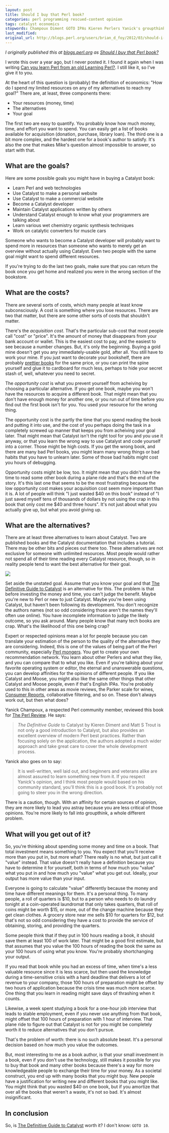 ```yaml
---
layout: post
title: Should I buy that Perl book?
categories: perl programming rescued-content opinion
tags: catalyst economics
stopwords: Champoux Diment GOTO IPAs Kieren Perlers Yanick's groupthink href px
last_modified:
original_url: http://blogs.perl.org/users/brian_d_foy/2012/03/should-i-buy-that-perl-book.html
---
```


*I originally published this at [blogs.perl.org](http://blogs.perl.org) as [Should I buy that Perl book?](http://blogs.perl.org/users/brian_d_foy/2012/03/should-i-buy-that-perl-book.html)*

I wrote this over a year ago, but I never posted it. I found it again when I was writing [Can you learn Perl from an old Learning Perl?](https://www.learning-perl.com/2012/03/can-you-learn-perl-from-an-old-learning-perl/). I still like it, so I've give it to you.

<!--more-->

At the heart of this question is (probably) the definition of economics: "How do I spend my limited resources on any of my alternatives to reach my goal?" There are, at least, three components there:

* Your resources (money, time)
* The alternatives
* Your goal

The first two are easy to quantify. You probably know how much money, time, and effort you want to spend. You can easily get a list of books available for acquisition (donation, purchase, library loan). The third one is a bit more complex, and the hardest one for a book's author to satisfy. It's also the one that makes Mike's question almost impossible to answer, so start with that.

## What are the goals?

Here are some possible goals you might have in buying a Catalyst book:

* Learn Perl and web technologies
* Use Catalyst to make a personal website
* Use Catalyst to make a commercial website
* Become a Catalyst developer
* Maintain Catalyst applications written by others
* Understand Catalyst enough to know what your programmers are talking about
* Learn various wet chemistry organic synthesis techniques
* Work on catalytic converters for muscle cars

Someone who wants to become a Catalyst developer will probably want to spend more in resources than someone who wants to merely get an overview without actually using Catalyst. Even two people with the same goal might want to spend different resources.

If you're trying to do the last two goals, make sure that you can return the book once you get home and realized you were in the wrong section of the bookstore.

## What are the costs?

There are several sorts of costs, which many people at least know subconsciously. A cost is something where you lose resources. There are two that matter, but there are some other sorts of costs that shouldn't matter.

There's the *acquisition cost*. That's the particular sub-cost that most people call "cost" or "price". It's the amount of money that disappears from your bank account or wallet. This is the easiest cost to pay, and the easiest to see because a number changes. But, it's only the beginning. Buying a gold mine doesn't get you any immediately-usable gold, after all. You still have to work your mine. If you just want to decorate your bookshelf, there are probably [prettier books](https://amzn.to/2GUe75U) for the same price, or you can print the spine yourself and glue it to cardboard for much less, perhaps to hide your secret stash of, well, whatever you need to secret.

The *opportunity cost* is what you prevent yourself from acheiving by choosing a particular alternative. If you get one book, maybe you won't have the resources to acquire a different book. That might mean that you don't have enough money for another one, or you run out of time before you find out the first book isn't for you. You used your resource for the wrong thing.

The opportunity cost is the partly the time that you spend reading the book and putting it into use, and the cost of you perhaps doing the task in a completely screwed up manner that keeps you from acheiving your goal later. That might mean that Catalyst isn't the right tool for you and you use it anyway, or that you learn the wrong way to use Catalyst and code yourself into a corner. Those might be high costs. If you get the wrong book, and there are many bad Perl books, you might learn many wrong things or bad habits that you have to unlearn later. Some of those bad habits might cost you hours of debugging.

Opportunity costs might be low, too. It might mean that you didn't have the time to read some other book during a plane ride and that's the end of the story. It's this last one that seems to be the most frustrating because the low opportunity cost makes your acquisition cost seem more important than it is. A lot of people will think "I just wasted $40 on this book" instead of "I just saved myself tens of thousands of dollars by not using the crap in this book that only cost me $40 and three hours". It's not just about what you actually give up, but what you avoid giving up.

## What are the alternatives?

There are at least three alternatives to learn about Catalyst. Two are published books and the Catalyst documentation that includes a tutorial. There may be other bits and pieces out there too. These alternatives are not exclusive for someone with unlimited resources. Most people would rather not spend all of their time reading every Catalyst resource, though, so in reality people tend to want the best alternative for their goal.

<a target="_blank"  href="https://www.amazon.com/gp/product/1430223650/ref=as_li_tl?ie=UTF8&camp=1789&creative=9325&creativeASIN=1430223650&linkCode=as2&tag=hashbang09-20&linkId=164cd4069e82e9aa197e949a25211819"><img class="center" border="0" src="//ws-na.amazon-adsystem.com/widgets/q?_encoding=UTF8&MarketPlace=US&ASIN=1430223650&ServiceVersion=20070822&ID=AsinImage&WS=1&Format=_SL250_&tag=hashbang09-20" ></a><img src="//ir-na.amazon-adsystem.com/e/ir?t=hashbang09-20&l=am2&o=1&a=1430223650" width="1" height="1" border="0" alt="" style="border:none !important; margin:0px !important;" />

Set aside the unstated goal. Assume that you know your goal and that [The Definitive Guide to Catalyst](https://amzn.to/3baGk6e) is an alternative for this. The problem is that before investing the money and time, you can't judge the benefit. Maybe you're new to Perl or new to just Catalyst. Maybe you're been using Catalyst, but haven't been following its development. You don't recognize the authors names (not so odd considering those aren't the names they'll often use online). You have incomplete information to judge the likely outcome, so you ask around. Many people know that many tech books are crap. What's the likelihood of this one being crap?

Expert or respected opinions mean a lot for people because you can translate your estimation of the person to the quality of the alternative they are considering. Indeed, this is one of the values of being part of the Perl community, especially [Perl mongers](http://www.pm.org). You get to create your own recommendation network. You learn about other Perlers and what they like, and you can compare that to what you like. Even if you're talking about your favorite operating system or editor, the eternal and unanswerable questions, you can develop affinities for the opinions of different people. If you like Catalyst and Moose, you might also like the same other things that other Catalyst and Moose people, even if that's English IPAs. You're probably used to this in other areas as movie reviews, the Parker scale for wines, [Consumer Reports](http://www.consumerreports.org), collaborative filtering, and so on. These don't always work out, but then what does?

Yanick Champoux, a respected Perl community member, reviewed this book for [The Perl Review](http://www.theperlreview.com/). He says:

> *The Definitive Guide* to Catalyst by Kieren Diment and Matt S Trout is not only a good introduction to Catalyst, but also provides an excellent overview of modern Perl best practices. Rather than focusing solely on the application, the authors adopted a much wider approach and take great care to cover the whole development process.

Yanick also goes on to say:

> It is well-written, well laid out, and beginners and veterans alike are almost assured to learn something new from it.
If you respect Yanick's opinion, and I think most people would based on his community standard, you'll think this is a good book. It's probably not going to steer you in the wrong direction.

There is a caution, though. With an affinity for certain sources of opinion, they are more likely to lead you astray because you are less critical of those opinions. You're more likely to fall into groupthink, a whole different problem.

## What will you get out of it?

So, you're thinking about spending some money and time on a book. That total investment means something to you. You expect that you'll receive more than you put in, but more what? There really is no what, but just call it "value" instead. That value doesn't really have a definition because you have to determine it for yourself, both in terms of how much you "value" what you put in and how much you "value" what you get out. Ideally, your output has more value than your input.

Everyone is going to calculate "value" differently because the money and time have different meanings for them. It's a personal thing. To many people, a roll of quarters is $10, but to a person who needs to do laundry tonight at a coin-operated laundromat that only takes quarters, that roll of coins might be worth $15, or more, out of the change machine because they get clean clothes. A grocery store near me sells $10 for quarters for $12, but that's not so odd considering they have a cost to provide the service of obtaining, storing, and providing the quarters.

Some people think that if they put in 100 hours reading a book, it should save them at least 100 of work later. That might be a good first estimate, but that assumes that you value the 100 hours of reading the book the same as your 100 hours of using what you know. You're probably shortchanging your output.

If you read that book while you had an excess of time, when time's a less valuable resource since it is less scarce, but then used the knowledge during a time-sensitive crisis with a hard deadline that delivers a lot of revenue to your company, those 100 hours of preparation might be offset by two hours of application because the crisis time was much more scarce. One thing that you learn in reading might save days of thrashing when it counts.

Likewise, a week spent studying a book for a one-hour job interview that leads to stable employment, even if you never use anything from that book, might offset that 100 hours of preparation with 1 hour of interview. That plane ride to figure out that Catalyst is not for you might be completely worth it to reduce alternatives that you don't pursue.

That's the problem of worth: there is no such absolute beast. It's a personal decision based on how much you value the outcomes.

But, most interesting to me as a book author, is that your small investment in a book, even if you don't use the technology, still makes it possible for you to buy that book and many other books because there's a way for more knowledgeable people to exchange their time for your money. As a societal construct, you end up with many books that you might buy. New people have a justification for writing new and different books that you might like. You might think that you wasted $40 on one book, but if you amortize that over all the books that weren't a waste, it's not so bad. It's almost insignificant.

## In conclusion

So, is [The Definitive Guide to Catalyst](https://amzn.to/3baGk6e) worth it? I don't know: `GOTO 10`.
